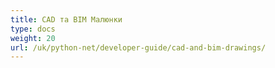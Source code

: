 ```yaml
---
title: CAD та BIM Малюнки
type: docs
weight: 20
url: /uk/python-net/developer-guide/cad-and-bim-drawings/
---
```

